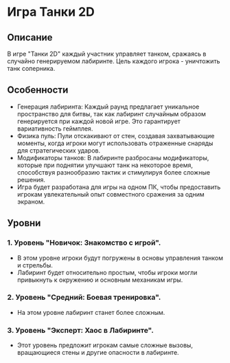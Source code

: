 
# Игра Танки 2D
## Описание
В игре "Танки 2D" каждый участник управляет танком, сражаясь в случайно генерируемом лабиринте. Цель каждого игрока - уничтожить танк соперника.
## Особенности
- Генерация лабиринта: Каждый раунд предлагает уникальное пространство для битвы, так как лабиринт случайным образом генерируется при каждой новой игре. Это гарантирует вариативность геймплея.
- Физика пуль: Пули отскакивают от стен, создавая захватывающие моменты, когда игроки могут использовать отраженные снаряды для стратегических ударов.
- Модификаторы танков: В лабиринте разбросаны модификаторы, которые при поднятии улучшают танк на некоторое время, способствуя разнообразию тактик и стимулируя более сложные решения.
- Игра будет разработана для игры на одном ПК, чтобы предоставить игрокам увлекательный опыт совместного сражения за одним экраном.
## Уровни
### 1. Уровень "Новичок: Знакомство с игрой".
  - В этом уровне игроки будут погружены в основы управления танком и стрельбы.
  - Лабиринт будет относительно простым, чтобы игроки могли привыкнуть к окружению и основным механикам игры.
### 2. Уровень "Средний: Боевая тренировка".
  - На этом уровне лабиринт станет более сложным.
### 3. Уровень "Эксперт: Хаос в Лабиринте".
  - Этот уровень предложит игрокам самые сложные вызовы, вращающиеся стены и другие опасности в лабиринте.
